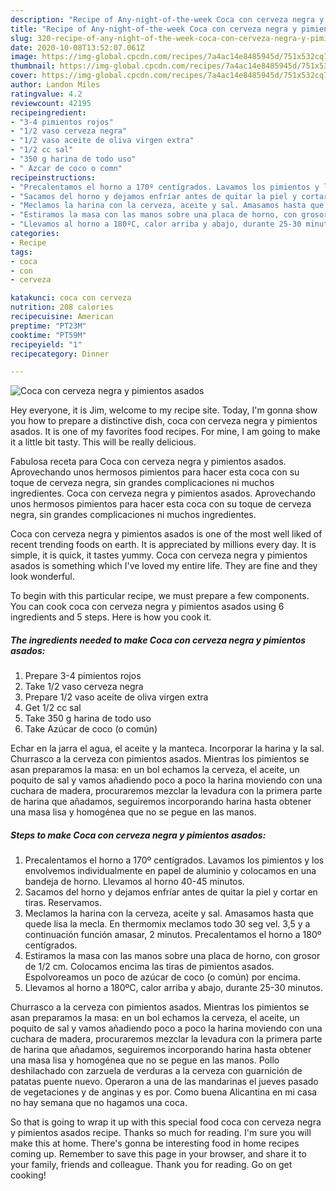 ```yaml
---
description: "Recipe of Any-night-of-the-week Coca con cerveza negra y pimientos asados"
title: "Recipe of Any-night-of-the-week Coca con cerveza negra y pimientos asados"
slug: 320-recipe-of-any-night-of-the-week-coca-con-cerveza-negra-y-pimientos-asados
date: 2020-10-08T13:52:07.061Z
image: https://img-global.cpcdn.com/recipes/7a4ac14e8485945d/751x532cq70/coca-con-cerveza-negra-y-pimientos-asados-foto-principal.jpg
thumbnail: https://img-global.cpcdn.com/recipes/7a4ac14e8485945d/751x532cq70/coca-con-cerveza-negra-y-pimientos-asados-foto-principal.jpg
cover: https://img-global.cpcdn.com/recipes/7a4ac14e8485945d/751x532cq70/coca-con-cerveza-negra-y-pimientos-asados-foto-principal.jpg
author: Landon Miles
ratingvalue: 4.2
reviewcount: 42195
recipeingredient:
- "3-4 pimientos rojos"
- "1/2 vaso cerveza negra"
- "1/2 vaso aceite de oliva virgen extra"
- "1/2 cc sal"
- "350 g harina de todo uso"
- " Azcar de coco o comn"
recipeinstructions:
- "Precalentamos el horno a 170º centígrados. Lavamos los pimientos y los envolvemos individualmente en papel de aluminio y colocamos en una bandeja de horno. Llevamos al horno 40-45 minutos."
- "Sacamos del horno y dejamos enfríar antes de quitar la piel y cortar en tiras. Reservamos."
- "Meclamos la harina con la cerveza, aceite y sal. Amasamos hasta que quede lisa la mecla. En thermomix meclamos todo 30 seg vel. 3,5 y a continuación función amasar, 2 minutos. Precalentamos el horno a 180º centígrados."
- "Estiramos la masa con las manos sobre una placa de horno, con grosor de 1/2 cm. Colocamos encima las tiras de pimientos asados. Espolvoreamos un poco de azúcar de coco (o común) por encima."
- "Llevamos al horno a 180ºC, calor arriba y abajo, durante 25-30 minutos."
categories:
- Recipe
tags:
- coca
- con
- cerveza

katakunci: coca con cerveza 
nutrition: 208 calories
recipecuisine: American
preptime: "PT23M"
cooktime: "PT59M"
recipeyield: "1"
recipecategory: Dinner

---
```



![Coca con cerveza negra y pimientos asados](https://img-global.cpcdn.com/recipes/7a4ac14e8485945d/751x532cq70/coca-con-cerveza-negra-y-pimientos-asados-foto-principal.jpg)

Hey everyone, it is Jim, welcome to my recipe site. Today, I'm gonna show you how to prepare a distinctive dish, coca con cerveza negra y pimientos asados. It is one of my favorites food recipes. For mine, I am going to make it a little bit tasty. This will be really delicious.

Fabulosa receta para Coca con cerveza negra y pimientos asados. Aprovechando unos hermosos pimientos para hacer esta coca con su toque de cerveza negra, sin grandes complicaciones ni muchos ingredientes. Coca con cerveza negra y pimientos asados. Aprovechando unos hermosos pimientos para hacer esta coca con su toque de cerveza negra, sin grandes complicaciones ni muchos ingredientes.

Coca con cerveza negra y pimientos asados is one of the most well liked of recent trending foods on earth. It is appreciated by millions every day. It is simple, it is quick, it tastes yummy. Coca con cerveza negra y pimientos asados is something which I've loved my entire life. They are fine and they look wonderful.


To begin with this particular recipe, we must prepare a few components. You can cook coca con cerveza negra y pimientos asados using 6 ingredients and 5 steps. Here is how you cook it.

<!--inarticleads1-->

##### The ingredients needed to make Coca con cerveza negra y pimientos asados:

1. Prepare 3-4 pimientos rojos
1. Take 1/2 vaso cerveza negra
1. Prepare 1/2 vaso aceite de oliva virgen extra
1. Get 1/2 cc sal
1. Take 350 g harina de todo uso
1. Take  Azúcar de coco (o común)


Echar en la jarra el agua, el aceite y la manteca. Incorporar la harina y la sal. Churrasco a la cerveza con pimientos asados. Mientras los pimientos se asan preparamos la masa: en un bol echamos la cerveza, el aceite, un poquito de sal y vamos añadiendo poco a poco la harina moviendo con una cuchara de madera, procuraremos mezclar la levadura con la primera parte de harina que añadamos, seguiremos incorporando harina hasta obtener una masa lisa y homogénea que no se pegue en las manos. 

<!--inarticleads2-->

##### Steps to make Coca con cerveza negra y pimientos asados:

1. Precalentamos el horno a 170º centígrados. Lavamos los pimientos y los envolvemos individualmente en papel de aluminio y colocamos en una bandeja de horno. Llevamos al horno 40-45 minutos.
1. Sacamos del horno y dejamos enfríar antes de quitar la piel y cortar en tiras. Reservamos.
1. Meclamos la harina con la cerveza, aceite y sal. Amasamos hasta que quede lisa la mecla. En thermomix meclamos todo 30 seg vel. 3,5 y a continuación función amasar, 2 minutos. Precalentamos el horno a 180º centígrados.
1. Estiramos la masa con las manos sobre una placa de horno, con grosor de 1/2 cm. Colocamos encima las tiras de pimientos asados. Espolvoreamos un poco de azúcar de coco (o común) por encima.
1. Llevamos al horno a 180ºC, calor arriba y abajo, durante 25-30 minutos.


Churrasco a la cerveza con pimientos asados. Mientras los pimientos se asan preparamos la masa: en un bol echamos la cerveza, el aceite, un poquito de sal y vamos añadiendo poco a poco la harina moviendo con una cuchara de madera, procuraremos mezclar la levadura con la primera parte de harina que añadamos, seguiremos incorporando harina hasta obtener una masa lisa y homogénea que no se pegue en las manos. Pollo deshilachado con zarzuela de verduras a la cerveza con guarnición de patatas puente nuevo. Operaron a una de las mandarinas el jueves pasado de vegetaciones y de anginas y es por. Como buena Alicantina en mi casa no hay semana que no hagamos una coca. 

So that is going to wrap it up with this special food coca con cerveza negra y pimientos asados recipe. Thanks so much for reading. I'm sure you will make this at home. There's gonna be interesting food in home recipes coming up. Remember to save this page in your browser, and share it to your family, friends and colleague. Thank you for reading. Go on get cooking!
